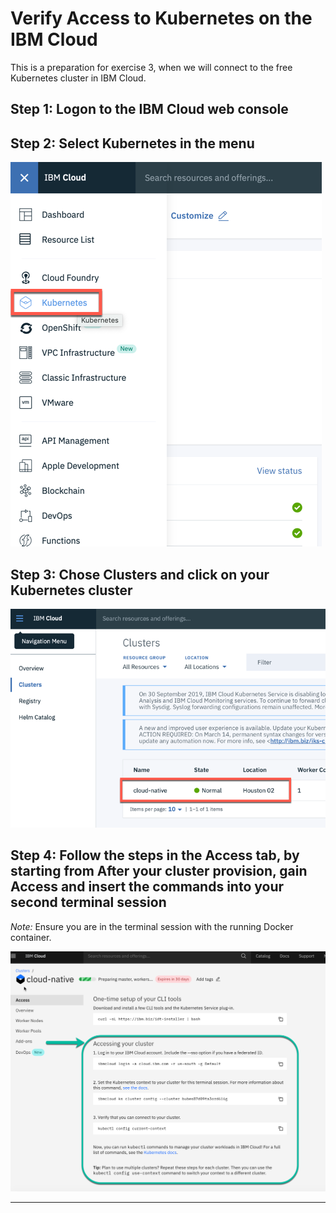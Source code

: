 # Verify Access to Kubernetes on the IBM Cloud

This is a preparation for exercise 3, when we will connect to the free Kubernetes cluster in IBM Cloud.

## Step 1: Logon to the IBM Cloud web console

## Step 2: Select **Kubernetes** in the menu

![Select Kubernetes in the menu](../images/verify-cluster-access-1.png)

## Step 3: Chose **Clusters** and click on your **Kubernetes cluster**

![Chose Clusters and click on your Kubernetes cluster](../images/verify-cluster-access-2.png)

## Step 4: Follow the steps in the **Access** tab, by starting from **After your cluster provision, gain Access** and insert the commands into your **second** terminal session

_Note:_ Ensure you are in the terminal session with the running Docker container.

![cluster](../images/verify-cluster-access-4.png)

---
